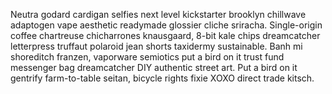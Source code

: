 Neutra godard cardigan selfies next level kickstarter brooklyn chillwave adaptogen vape aesthetic readymade glossier cliche sriracha. Single-origin coffee chartreuse chicharrones knausgaard, 8-bit kale chips dreamcatcher letterpress truffaut polaroid jean shorts taxidermy sustainable. Banh mi shoreditch franzen, vaporware semiotics put a bird on it trust fund messenger bag dreamcatcher DIY authentic street art. Put a bird on it gentrify farm-to-table seitan, bicycle rights fixie XOXO direct trade kitsch.